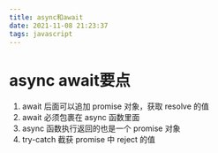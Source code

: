 ```yaml
---
title: async和await
date: 2021-11-08 21:23:37
tags: javascript
---
```


# async await要点
1. await 后面可以追加 promise 对象，获取 resolve 的值
2. await 必须包裹在 async 函数里面
3. async 函数执行返回的也是一个 promise 对象
4. try-catch 截获 promise 中 reject 的值